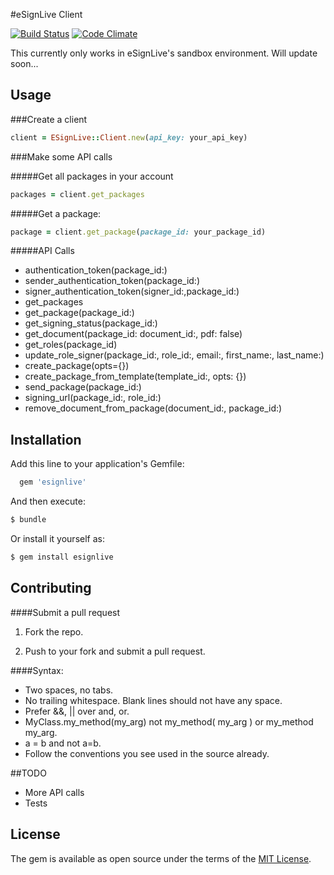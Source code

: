 #eSignLive Client

[![Build Status](https://travis-ci.org/bjacobson26/esignlive.svg?branch=master)](https://travis-ci.org/bjacobson26/esignlive)
[![Code Climate](https://codeclimate.com/github/bjacobson26/esignlive/badges/gpa.svg)](https://codeclimate.com/github/bjacobson26/esignlive)

This currently only works in eSignLive's sandbox environment. Will update soon...

## Usage

###Create a client

```ruby
client = ESignLive::Client.new(api_key: your_api_key)
```
###Make some API calls

#####Get all packages in your account
```ruby
packages = client.get_packages
```

#####Get a package:
```ruby
package = client.get_package(package_id: your_package_id)
```
#####API Calls
- authentication_token(package_id:)
- sender_authentication_token(package_id:)
- signer_authentication_token(signer_id:,package_id:)
- get_packages
- get_package(package_id:)
- get_signing_status(package_id:)
- get_document(package_id: document_id:, pdf: false)
- get_roles(package_id)
- update_role_signer(package_id:, role_id:, email:, first_name:, last_name:)
- create_package(opts={})
- create_package_from_template(template_id:, opts: {})
- send_package(package_id:)
- signing_url(package_id:, role_id:)
- remove_document_from_package(document_id:, package_id:)

## Installation
Add this line to your application's Gemfile:

```ruby
  gem 'esignlive'
```

  And then execute:

```bash
$ bundle
```

Or install it yourself as:

```bash
$ gem install esignlive
```

## Contributing
####Submit a pull request

1. Fork the repo.

2. Push to your fork and submit a pull request.


####Syntax:

 - Two spaces, no tabs.
 - No trailing whitespace. Blank lines should not have any space.
 - Prefer &&, || over and, or.
 - MyClass.my_method(my_arg) not my_method( my_arg ) or my_method my_arg.
 - a = b and not a=b.
 - Follow the conventions you see used in the source already.


##TODO
 - More API calls
 - Tests

## License
  The gem is available as open source under the terms of the [MIT License](http://opensource.org/licenses/MIT).
